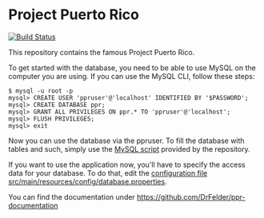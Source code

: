 Project Puerto Rico
=

[![Build Status](https://travis-ci.org/DrFelder/ppr.svg?branch=master)](https://travis-ci.org/DrFelder/ppr)

This repository contains the famous Project Puerto Rico.

To get started with the database, you need to be able to use MySQL on the computer you are using.
If you can use the MySQL CLI, follow these steps:

```
$ mysql -u root -p
mysql> CREATE USER 'ppruser'@'localhost' IDENTIFIED BY '$PASSWORD';
mysql> CREATE DATABASE ppr;
mysql> GRANT ALL PRIVILEGES ON ppr.* TO 'ppruser'@'localhost';
mysql> FLUSH PRIVILEGES;
mysql> exit
```

Now you can use the database via the ppruser. To fill the database with tables and such, simply use the [MySQL script](mysqlscript.sql) provided by the repository.

If you want to use the application now, you'll have to specify the access data for your database.
To do that, edit the [configuration file src/main/resources/config/database.properties](src/main/resources/config/database.properties).

You can find the documentation under https://github.com/DrFelder/ppr-documentation
